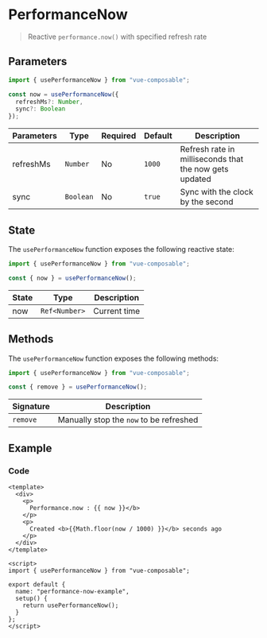 # PerformanceNow

> Reactive `performance.now()` with specified refresh rate

## Parameters

```js
import { usePerformanceNow } from "vue-composable";

const now = usePerformanceNow({
  refreshMs?: Number,
  sync?: Boolean
});
```

| Parameters | Type      | Required | Default | Description                                            |
| ---------- | --------- | -------- | ------- | ------------------------------------------------------ |
| refreshMs  | `Number`  | No       | `1000`  | Refresh rate in milliseconds that the now gets updated |
| sync       | `Boolean` | No       | `true`  | Sync with the clock by the second                      |

## State

The `usePerformanceNow` function exposes the following reactive state:

```js
import { usePerformanceNow } from "vue-composable";

const { now } = usePerformanceNow();
```

| State | Type          | Description  |
| ----- | ------------- | ------------ |
| now   | `Ref<Number>` | Current time |

## Methods

The `usePerformanceNow` function exposes the following methods:

```js
import { usePerformanceNow } from "vue-composable";

const { remove } = usePerformanceNow();
```

| Signature | Description                             |
| --------- | --------------------------------------- |
| `remove`  | Manually stop the `now` to be refreshed |

## Example

<performance-now-example/>

### Code

```vue
<template>
  <div>
    <p>
      Performance.now : {{ now }}</b>
    </p>
    <p>
      Created <b>{{Math.floor(now / 1000) }}</b> seconds ago
    </p>
  </div>
</template>

<script>
import { usePerformanceNow } from "vue-composable";

export default {
  name: "performance-now-example",
  setup() {
    return usePerformanceNow();
  }
};
</script>
```

